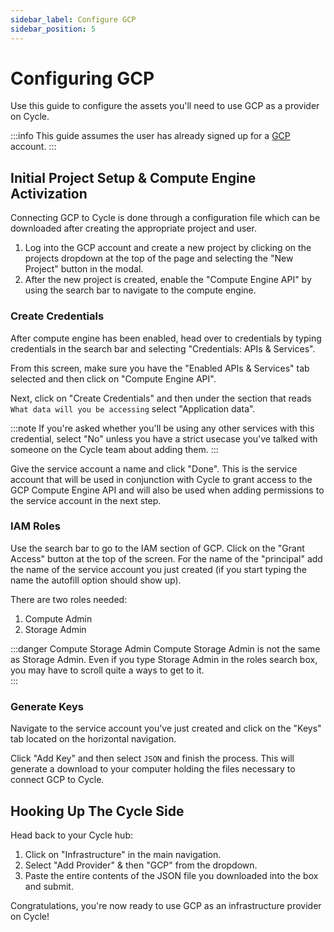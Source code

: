 ```yaml
---
sidebar_label: Configure GCP
sidebar_position: 5
---
```


# Configuring GCP

Use this guide to configure the assets you'll need to use GCP as a provider on Cycle.

:::info
This guide assumes the user has already signed up for a [GCP](https://cloud.google.com/) account.
:::

## Initial Project Setup & Compute Engine Activization

Connecting GCP to Cycle is done through a configuration file which can be downloaded after creating the appropriate project and user.

1. Log into the GCP account and create a new project by clicking on the projects dropdown at the top of the page and selecting the "New Project" button in the modal.
2. After the new project is created, enable the "Compute Engine API" by using the search bar to navigate to the compute engine.

### Create Credentials

After compute engine has been enabled, head over to credentials by typing credentials in the search bar and selecting "Credentials: APIs & Services".

From this screen, make sure you have the "Enabled APIs & Services" tab selected and then click on "Compute Engine API".

Next, click on "Create Credentials" and then under the section that reads `What data will you be accessing` select "Application data".

:::note
If you're asked whether you'll be using any other services with this credential, select "No" unless you have a strict usecase you've talked with someone on the Cycle team about adding them.
:::

Give the service account a name and click "Done". This is the service account that will be used in conjunction with Cycle to grant access to the GCP Compute Engine API and will also be used when adding permissions to the service account in the next step.

### IAM Roles

Use the search bar to go to the IAM section of GCP. Click on the "Grant Access" button at the top of the screen. For the name of the "principal" add the name of the service account you just created (if you start typing the name the autofill option should show up).

There are two roles needed:

1. Compute Admin
2. Storage Admin

:::danger Compute Storage Admin
Compute Storage Admin is not the same as Storage Admin. Even if you type Storage Admin in the roles search box, you may have to scroll quite a ways to get to it.  
:::

### Generate Keys

Navigate to the service account you've just created and click on the "Keys" tab located on the horizontal navigation.

Click "Add Key" and then select `JSON` and finish the process. This will generate a download to your computer holding the files necessary to connect GCP to Cycle.

## Hooking Up The Cycle Side

Head back to your Cycle hub:

1. Click on "Infrastructure" in the main navigation.
2. Select "Add Provider" & then "GCP" from the dropdown.
3. Paste the entire contents of the JSON file you downloaded into the box and submit.

Congratulations, you're now ready to use GCP as an infrastructure provider on Cycle!
